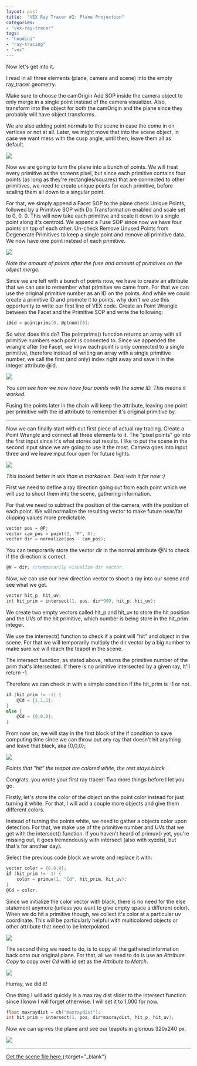 ```yaml
---
layout: post
title:  "VEX Ray Tracer #2: Plane Projection"
categories:
- "vex-ray-tracer"
tags:
- "houdini"
- "ray-tracing"
- "vex"
---
```


Now let's get into it.

I read in all three elements (plane, camera and scene) into the empty ray_tracer geometry.

Make sure to choose the camOrigin Add SOP inside the camera object to only merge in a single point instead of the camera visualizer. Also, transform into the object for both the camOrigin and the plane since they probably will have object transforms.

We are also adding point normals to the scene in case the come in on vertices or not at all. Later, we might move that into the scene object, in case we want mess with the cusp angle, until then, leave them all as default.

![]({{site.baseurl}}/assets/img/vex-ray-tracer/02.001_object_merge.png)

Now we are going to turn the plane into a bunch of points. We will treat every primitive as the screens pixel, but since each primitive contains four points (as long as they're rectangles/squares) that are connected to other primitives, we need to create unique points for each primitive, before scaling them all down to a singular point. 

For that, we simply append a Facet SOP to the plane check Unique Points, followed by a Primitive SOP with Do Transformation enabled and scale set to 0, 0, 0. This will now take each primitive and scale it down to a single point along it's centroid. We append a Fuse SOP since now we have four points on top of each other. Un-check Remove Unused Points from Degenerate Primitives to keep a single point and remove all primitive data. We now have one point instead of each primitive.

![]({{site.baseurl}}/assets/img/vex-ray-tracer/02.002_prim_to_point.png)

*Note the amount of points after the fuse and amount of primitives on the object merge.*

Since we are left with a bunch of points now, we have to create an attribute that we can use to remember what primitive we came from. For that we can use the original primitive number as an ID on the points. And while we could create a primitive ID and promote it to points, why don't we use this opportunity to write our first line of VEX code. Create an Point Wrangle between the Facet and the Primitive SOP and write the following:

```c
i@id = pointprims(0, @ptnum)[0];
```

So what does this do? The pointprims() function returns an array with all primitive numbers each point is connected to. Since we appended the wrangle after the Facet, we know each point is only connected to a single primitive, therefore instead of writing an array with a single primitive number, we call the first (and only) index right away and save it in the integer attribute @id.

![]({{site.baseurl}}/assets/img/vex-ray-tracer/02.003_create_prim_id.png)

*You can see how we now have four points with the same ID. This means it worked.*

Fusing the points later in the chain will keep the attribute, leaving one point per primitive with the id attribute to remember it's original primitive by.

***

Now we can finally start with out first piece of actual ray tracing. Create a Point Wrangle and connect all three elements to it. The "pixel points" go into the first input since it's what stores out results. I like to put the scene in the second input since we are going to use it the most. Camera goes into input three and we leave input four open for future lights.

![]({{site.baseurl}}/assets/img/vex-ray-tracer/02.004_input_setup.png)

*This looked better in wix than in markdown. Deal with it for now :)*

First we need to define a ray direction going out from each point which we will use to shoot them into the scene, gathering information.

For that we need to subtract the position of the camera, with the position of each point. We will normalize the resulting vector to make future near/far clipping values more predictable.

```c
vector pos = @P;
vector cam_pos = point(2, "P", 0);
vector dir = normalize(pos - cam_pos);
```

You can temporarily store the vector dir in the normal attribute @N to check if the direction is correct.

```c
@N = dir; //temporarily visualize dir vector.
```

Now, we can use our new direction vector to shoot a ray into our scene and see what we get.

```c
vector hit_p, hit_uv;
int hit_prim = intersect(1, pos, dir*999, hit_p, hit_uv);
```

We create two empty vectors called hit_p and hit_uv to store the hit position and the UVs of the hit primitive, which number is being store in the hit_prim integer.

We use the intersect() function to check if a point will "hit" and object in the scene. For that we will temporarily multiply the dir vector by a big number to make sure we will reach the teapot in the scene.

The intersect function, as stated above, returns the primitive number of the prim that's intersected. If there is no primitive intersected by a given ray, It'll return -1.

Therefore we can check in with a simple condition if the hit_prim is -1 or not.

```c
if (hit_prim != -1) {
    @Cd = {1,1,1};
}
else {
    @Cd = {0,0,0};
}
```

From now on, we will stay in the first block of the if condition to save computing time since we can throw out any ray that doesn't hit anything and leave that black, aka {0,0,0};

![]({{site.baseurl}}/assets/img/vex-ray-tracer/02.005_init_plane_proj.png)

*Points that "hit" the teapot are colored white, the rest stays black.*

Congrats, you wrote your first ray tracer! Two more things before I let you go.

Firstly, let's store the color of the object on the point color instead for just turning it white. For that, I will add a couple more objects and give them different colors.

Instead of turning the points white, we need to gather a objects color upon detection. For that, we make use of the primitive number and UVs that we get with the intersect() function. If you haven't heard of primuv() yet, you're missing out, it goes tremendously with intersect (also with xyzdist, but that's for another day).

Select the previous code block we wrote and replace it with:

```c
vector color = {0,0,0};
if (hit_prim != -1) {
    color = primuv(1, "Cd", hit_prim, hit_uv);
}
@Cd = color;
```

Since we initialize the color vector with black, there is no need for the else statement anymore (unless you want to give empty space a different color). When we do hit a primitive though, we collect it's color at a particular uv coordinate. This will be particularly helpful with multicolored objects or other attribute that need to be interpolated.

![]({{site.baseurl}}/assets/img/vex-ray-tracer/02.006_gather_color.png)

The second thing we need to do, is to copy all the gathered information back onto our original plane. For that, all we need to do is use an *Attribute Copy* to copy over *Cd* with id set as the *Attribute to Match*.

![]({{site.baseurl}}/assets/img/vex-ray-tracer/02.007_copy_over_color.png)

Hurray, we did it!

One thing I will add quickly is a max ray dist slider to the intersect function since I know I will forget otherwise. I will set it to 1,000 for now.

```c
float maxraydist = ch("maxraydist");
int hit_prim = intersect(1, pos, dir*maxraydist, hit_p, hit_uv);
```

Now we can up-res the plane and see our teapots in glorious 320x240 px.

![]({{site.baseurl}}/assets/img/vex-ray-tracer/02.008_final_upres.png)

***

[Get the scene file here.](https://drive.google.com/file/d/1p8u0KENx1TfOVV17AX2rpg5OWr5RQ22z/view?usp=sharing){:target="_blank"}